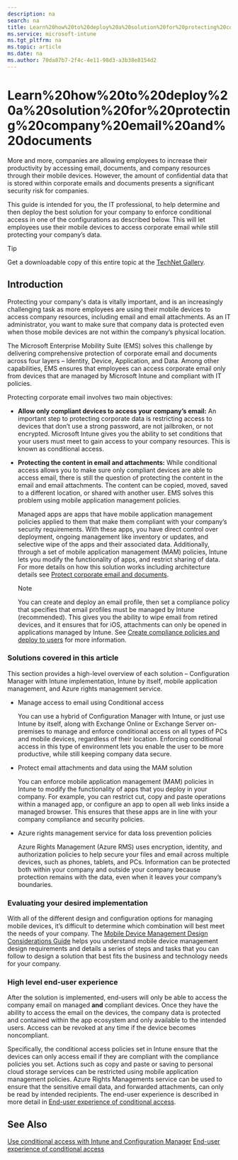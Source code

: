 ```yaml
---
description: na
search: na
title: Learn%20how%20to%20deploy%20a%20solution%20for%20protecting%20company%20email%20and%20documents
ms.service: microsoft-intune
ms.tgt_pltfrm: na
ms.topic: article
ms.date: na
ms.author: 70da87b7-2f4c-4e11-98d3-a3b38e8154d2
---
```

# Learn%20how%20to%20deploy%20a%20solution%20for%20protecting%20company%20email%20and%20documents
More and more, companies are allowing employees to increase their productivity by accessing email, documents, and company resources through their mobile devices. However, the amount of confidential data that is stored within corporate emails and documents presents a significant security risk for companies.

This guide is intended for you, the IT professional, to help determine and then deploy the best solution for your company to enforce conditional access in one of the configurations as described below. This will let employees use their mobile devices to access corporate email while still protecting your company’s data.

> [!TIP]
> Get a downloadable copy of this entire topic at the [TechNet Gallery](https://gallery.technet.microsoft.com/Deploying-Enterprise-16499404).

## Introduction
Protecting your company's data is vitally important, and is an increasingly challenging task as more employees are using their mobile devices to access company resources, including email and email attachments. As an IT administrator, you want to make sure that company data is protected even when those mobile devices are not within the company’s physical location.

The Microsoft Enterprise Mobility Suite (EMS) solves this challenge by delivering comprehensive protection of corporate email and documents across four layers – Identity, Device, Application, and Data. Among other capabilities, EMS ensures that employees can access corporate email only from devices that are managed by Microsoft Intune and compliant with IT policies.

Protecting corporate email involves two main objectives:

- **Allow only compliant devices to access your company’s email:** An important step to protecting corporate data is restricting access to devices that don’t use a strong password, are not jailbroken, or not encrypted.  Microsoft Intune gives you the ability to set conditions that your users must meet to gain access to your company resources. This is known as conditional access.

- **Protecting the content in email and attachments:** While conditional access allows you to make sure only compliant devices are able to access email, there is still the question of protecting the content in the email and email attachments.  The content can be copied, moved, saved to a different location, or shared with another user.  EMS solves this problem using mobile application management policies.

   Managed apps are apps that have mobile application management policies applied to them that make them compliant with your company’s security requirements. With these apps, you have direct control over deployment, ongoing management like inventory or updates, and selective wipe of the apps and their associated data. Additionally, through a set of mobile application management (MAM) policies, Intune lets you modify the functionality of apps, and restrict sharing of data. For more details on how this solution works including architecture details see [Protect corporate email and documents](https://technet.microsoft.com/en-us/library/mt574220.aspx).

   > [!NOTE]
   > You can create and deploy an email profile, then set a compliance policy that specifies that email profiles must be managed by Intune (recommended). This gives you the ability to wipe email from retired devices, and it ensures that for iOS, attachments can only be opened in applications managed by Intune. See [Create compliance policies and deploy to users](../Topic/Use_conditional_access_with_Intune_and_Configuration_Manager.md#Step_5) for more information.

### <a name="Step_5"></a>Solutions covered in this article
This section provides a  high-level overview of each solution – Configuration Manager with Intune implementation, Intune by itself, mobile application management, and Azure rights management service.

- Manage access to email using Conditional access

   You can use a hybrid of Configuration Manager with Intune, or just use Intune by itself, along with Exchange Online or Exchange Server on-premises to manage and enforce conditional access on all types of PCs and mobile devices, regardless of their location. Enforcing conditional access in this type of environment lets you enable the user to be more productive, while still keeping company data secure.

- Protect email attachments and data using the MAM solution

   You can enforce mobile application management (MAM) policies in Intune to modify the functionality of apps that you deploy in your company. For example, you can restrict cut, copy and paste operations within a managed app, or configure an app to open all web links inside a managed browser. This ensures that these apps are in line with your company compliance and security policies.

- Azure rights management service for data loss prevention policies

   Azure Rights Management (Azure RMS) uses encryption, identity, and authorization policies to help secure your files and email across multiple devices, such as phones, tablets, and PCs. Information can be protected both within your company and outside your company because protection remains with the data, even when it leaves your company’s boundaries.

### Evaluating your desired implementation
With all of the different design and configuration options for managing mobile devices, it’s difficult to determine which combination will best meet the needs of your company. The [Mobile Device Management Design Considerations Guide](https://technet.microsoft.com/en-us/library/mt143180.aspx) helps you understand mobile device management design requirements and details a series of steps and tasks that you can follow to design a solution that best fits the business and technology needs for your company.

### High level end-user experience
After the solution is implemented, end-users will only be able to access the company email on managed **and** compliant devices. Once they have the ability to access the email on the devices, the company data is protected and contained within the app ecosystem and only available to the intended users. Access can be revoked at any time if the device becomes noncompliant.

Specifically, the conditional access policies set in Intune ensure that the devices can only access email if they are compliant with the compliance policies you set. Actions such as copy and paste or saving to personal cloud storage services can be restricted using mobile application management policies. Azure Rights Managements service can be used to ensure that the sensitive email data, and forwarded attachments, can only be read by intended recipients. The end-user experience is described in more detail in [End-user experience of conditional access](../Topic/End-user_experience_of_conditional_access.md).

## See Also
[Use conditional access with Intune and Configuration Manager](../Topic/Use_conditional_access_with_Intune_and_Configuration_Manager.md)
[End-user experience of conditional access](../Topic/End-user_experience_of_conditional_access.md)

